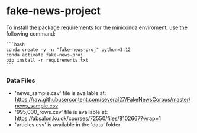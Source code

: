 # fake-news-project

To install the package requirements for the miniconda enviroment, use the following command:

    ```bash
    conda create -y -n "fake-news-proj" python=3.12
    conda activate fake-news-proj
    pip install -r requirements.txt
    ```

### Data Files

- 'news_sample.csv' file is available at: https://raw.githubusercontent.com/several27/FakeNewsCorpus/master/news_sample.csv
- '995,000_rows.csv' file is available at: https://absalon.ku.dk/courses/72550/files/8102667?wrap=1
- 'articles.csv' is available in the 'data' folder